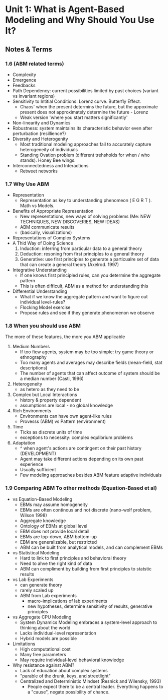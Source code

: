 # Unit 1: What is Agent-Based Modeling and Why Should You Use It?
## Notes & Terms
### 1.6 (ABM related terms)
- Complexity
- Emergence
- Feedbacks
- Path Dependency: current possibilities limited by past choices (variant vs invariant regions)
- Sensitivity to Intitial Conditions. Lorenz curve. Butterfly Effect.
  - Chaos' when the present determins the future, but the appoximate present does not approximately determine the future - Lorenz
  - Weak version 'where you start matters significantly'
- Non-linearity and Dynamics
- Robustness: system maintains its characteristic behavior even after perturbation (resillience?) 
- Diversity and Heterogenity
  - Most traditional modeling approaches fail to accurately capture heterogeneity of individuals
  - Standing Ovation problem (different trehsholds for when / who stands). Honey Bee wings. 
- Interconnectedness and Interactions
  - Retweet networks

### 1.7 Why Use ABM
- Representation
  - Representation as key to understanding phenomeon ( E G R T ). Math vs Models.
- Benefits of Appropriate Representation
  - New representations, new ways of solving problems (Me: NEW TECHNIQUES, NEW DISCOVERIES, NEW IDEAS)
  - ABM communicate results 
  - (basically, visualizations)
- Representations of Complex Systems
- A Thid Way of Doing Science
  1. Induction: inferring from particular data to a general theory
  2. Deduction: resoning from first principles to a general theory
  3. Generative: use first principles to generate a particualre set of data that can create a general theory (Axelrod. 1997)
- Integrative Understanding
  - If one knows first principled rules, can you determine the aggregate pattern
  - This is often difficult, ABM as a method for understanding this
- Differential Understanding
  - What if we know the aggregate pattern  and want to figure out individual level-rules?
  - Flocking Model exercise
  - Propose rules and see if they generate phenomenon we observe
  
### 1.8 When you should use ABM
  The more of these features, the more you ABM applicable
1. Medium Numbers
   - If too fiew agents, system may be too simple: try game theory or ethnography
   - Too many agents and averages may describe fields (mean-field, stat descriptions)
   - The number of agents that can affect outcome of system should be a median number (Casti, 1996)
2. Heterogeneity
   - as hetero as they need to be
3. Complex but Local Interactions
   - history & property dependent 
   - assumptions are local - no global knowledge
4. Rich Environments
   - Environments can have own agent-like rules
   - Provesss (ABM) vs Pattern (environment)
5. Time
   - Ticks as discrete units of time
   - exceptions to necessity: complex equlibrium problems
6. Adaptation
   - ^ when agent's actions are contingent on their past history (DEVELOPMENT)
   - Agent may take different actions depending on its own past experience
   - Usually sufficient
   - Few modeling approaches besides ABM feature adaptive individuals 

### 1.9 Comparing ABM To other methods (Equation-Based et al)
- vs Equation-Based Modeling
   - EBMs may assume homogeneity
   - EBMs are often continous and not discrete (nano-wolf problem, Wilson 1998)
   - Aggregate knowledge
   - Ontology of EBMs at global level
   - EBM does not provide local detail
   - EBMs are top-down, ABM bottom-up
   - EBM are generalizable, but restricted
   - ABM can be built from analytical models, and can complement EBMs
- vs Statistical Modeling
   - Hard to link to first principles and behavioral theory
   - Need to ahve the right kind of data
   - ABM can compliment by building from first principles to statstic results 
- vs Lab Experiments
   - can generate theory
   - rarely scaled up
   - ABM from Lab experiments
     - macro-implications of lab experiments
     - new hypotheses, determine sensitivity of results, generative principles
 - vs Aggregate CPU Modeling
   - System Dynamics Modeling embraces a system-level approach to thinking about the world
   - Lacks individual-level representation
   - Hybrid models are possible 
- Limitations
   - High computational cost
   - Many free parameters
   - May require individual-level behavioral knowledge 
 - Why resistance against ABM?
   - Lack of education about complex systems
   - "parable of the drunk, keys, and streetlight"
   - Centralized and Deterministic Mindset (Resnick and Wilensky, 1993)
     - People expect there to be a central leader. Everything happens to a "cause", negate possibility of chance.
